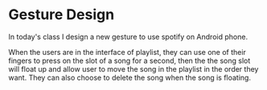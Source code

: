 # Gesture Design

In today's class I design a new gesture to use spotify on Android phone.

When the users are in the interface of playlist, they can use one of their fingers to press on the slot of a song for a second, then the the song slot will float up and allow user to move the song in the playlist in the order they want. They can also choose to delete the song when the song is floating. 
